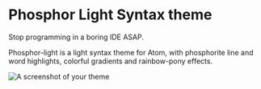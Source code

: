 # Phosphor Light Syntax theme

Stop programming in a boring IDE ASAP.

Phosphor-light is a light syntax theme for Atom, with phosphorite line and word highlights, colorful gradients and rainbow-pony effects.

![A screenshot of your theme](https://f.cloud.github.com/assets/69169/2289498/4c3cb0ec-a009-11e3-8dbd-077ee11741e5.gif)
